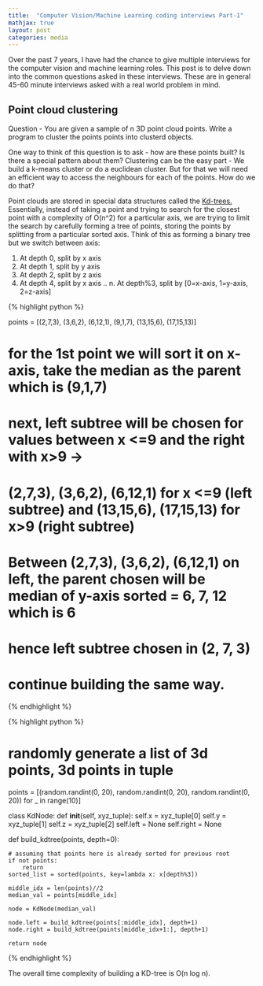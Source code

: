 ```yaml
---
title:  "Computer Vision/Machine Learning coding interviews Part-1"
mathjax: true
layout: post
categories: media
---
```


Over the past 7 years, I have had the chance to give multiple interviews for the computer vision and machine learning roles. This post is to delve down into the common questions asked in these interviews. These are in general 45-60 minute interviews asked with a real world problem in mind. 


## Point cloud clustering

Question - You are given a sample of n 3D point cloud points. Write a program to cluster the points points into clusterd objects.

One way to think of this question is to ask - how are these points built? Is there a special pattern about them? Clustering can be the easy part - We build a k-means cluster or do a euclidean cluster. But for that we will need an efficient way to access the neighbours for each of the points. How do we do that?

Point clouds are stored in special data structures called the [Kd-trees.](https://en.wikipedia.org/wiki/K-d_tree#:~:text=k%2Dd%20trees%20are%20a,Creating%20point%20clouds.) Essentially, instead of taking a point and trying to search for the closest point with a complexity of O(n^2) for a particular axis, we are trying to limit the search by carefully forming a tree of points, storing the points by splitting from a particular sorted axis. Think of this as forming a binary tree but we switch between axis:

1. At depth 0, split by x axis
2. At depth 1, split by y axis
3. At depth 2, split by z axis
3. At depth 4, split by x axis
..
n. At depth%3, split by [0=x-axis, 1=y-axis, 2=z-axis]


{% highlight python %}

points = [(2,7,3), (3,6,2), (6,12,1), (9,1,7), (13,15,6), (17,15,13)]



# for the 1st point we will sort it on x-axis, take the median as the parent which is (9,1,7)
# next, left subtree will be chosen for values between x <=9 and the right with x>9 -> 
# (2,7,3), (3,6,2), (6,12,1) for x <=9 (left subtree) and (13,15,6), (17,15,13) for x>9 (right subtree)
# Between (2,7,3), (3,6,2), (6,12,1) on left, the parent chosen will be median of y-axis sorted = 6, 7, 12 which is 6
# hence left subtree chosen in (2, 7, 3)
# continue building the same way.

{% endhighlight %}






{% highlight python %}
# randomly generate a list of 3d points, 3d points in tuple

points = [(random.randint(0, 20), random.randint(0, 20), random.randint(0, 20)) for _ in range(10)]

class KdNode:
    def __init__(self, xyz_tuple):
        self.x = xyz_tuple[0]
        self.y = xyz_tuple[1]
        self.z = xyz_tuple[2]
        self.left = None
        self.right = None


def build_kdtree(points, depth=0):


    # assuming that points here is already sorted for previous root
    if not points:
        return
    sorted_list = sorted(points, key=lambda x: x[depth%3])
    
    middle_idx = len(points)//2
    median_val = points[middle_idx]

    node = KdNode(median_val)

    node.left = build_kdtree(points[:middle_idx], depth+1)
    node.right = build_kdtree(points[middle_idx+1:], depth+1)

    return node

{% endhighlight %}

The overall time complexity of building a KD-tree is O(n log n).